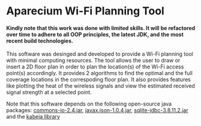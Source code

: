 # Aparecium Wi-Fi Planning Tool
#### Kindly note that this work was done with limited skills. It will be refactored over time to adhere to all OOP principles, the latest JDK, and the most recent build technologies.

This software was desinged and developed to provide a Wi-Fi planning tool with minimal computing resources. The tool allows the user to draw or insert a 2D floor plan in order to plan the location(s) of the Wi-Fi access point(s) accordingly. It provides 2 algorithms to find the optimal and the full coverage locations in the correspoding floor plan. It also provides features like plotting the heat of the wireless signals and view the estimated received signal strength at a selected point.

Note that this software depends on the following open-source java packages: [commons-io-2.4.jar](https://mvnrepository.com/artifact/commons-io/commons-io/2.4), [javax.json-1.0.4.jar](https://mvnrepository.com/artifact/org.glassfish/javax.json/1.0.4), [sqlite-jdbc-3.8.11.2.jar](https://mvnrepository.com/artifact/org.xerial/sqlite-jdbc/3.8.11.2) and the [kabeja library](http://kabeja.sourceforge.net/)
